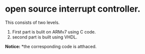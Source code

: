 # open source interrupt controller.
This consists of two levels. 
1) First part is bulit on ARMv7 using C code.
2) second part is built using VHDL.

**Notice:**
*the corresponding code is atthaced.
